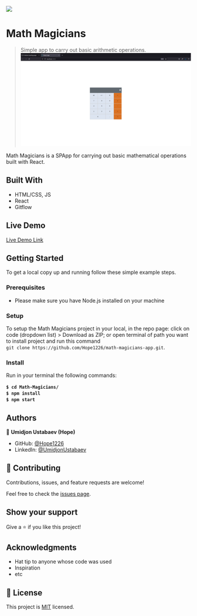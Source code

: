 
![](https://img.shields.io/badge/Microverse-blueviolet)

# Math Magicians

> Simple app to carry out basic arithmetic operations.
![screenshot](./app_screenshot.png)

Math Magicians is a SPApp for carrying out basic mathematical operations built with React.

## Built With

- HTML/CSS, JS
- React
- Gitflow

## Live Demo

[Live Demo Link](https://livedemo.com)


## Getting Started

To get a local copy up and running follow these simple example steps.

### Prerequisites
- Please make sure you have Node.js installed on your machine

### Setup

To setup the Math Magicians project in your local, in the repo page:
click on code (dropdown list) > Download as ZIP;
or open terminal of path you want to install project and run this command <br>
`git clone https://github.com/Hope1226/math-magicians-app.git`.

### Install

Run in your terminal the following commands:

**`$ cd Math-Magicians/`**<br>
**`$ npm install`**<br>
**`$ npm start`**

## Authors

👤 **Umidjon Ustabaev (Hope)**

- GitHub: [@Hope1226](https://github.com/Hope1226)
- LinkedIn: [@UmidjonUstabaev](https://www.linkedin.com/in/umidjon-ustabaev-03b92b11a/)

## 🤝 Contributing

Contributions, issues, and feature requests are welcome!

Feel free to check the [issues page](../../issues/).

## Show your support

Give a ⭐️ if you like this project!

## Acknowledgments

- Hat tip to anyone whose code was used
- Inspiration
- etc

## 📝 License

This project is [MIT](./MIT.md) licensed.